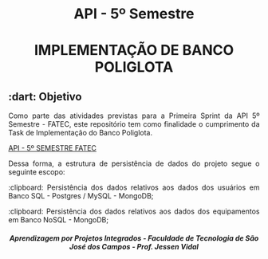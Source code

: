 <h1 align="center"> API - 5º Semestre</h1>

<h1 align="center"> IMPLEMENTAÇÃO DE BANCO POLIGLOTA</h1>

<h2> :dart: Objetivo</h2>

<p align="justify"> Como parte das atividades previstas para a Primeira Sprint da API 5º Semestre - FATEC, este repositório tem como finalidade o cumprimento da Task de Implementação do Banco Poliglota.</p>

[API - 5º SEMESTRE FATEC](https://github.com/peonia-api/API_5_Semestre)

<p align="justify"> Dessa forma, a estrutura de persistência de dados do projeto segue o seguinte escopo:</p>



<p align="justify"> :clipboard: Persistência dos dados relativos aos dados dos usuários em Banco SQL - Postgres / MySQL - MongoDB;</p>

<p align="justify"> :clipboard: Persistência dos dados relativos aos dados dos equipamentos em Banco NoSQL - MongoDB;</p>



<h5 align="center"> Aprendizagem por Projetos Integrados - Faculdade de Tecnologia de São José dos Campos - Prof. Jessen Vidal </h5>
